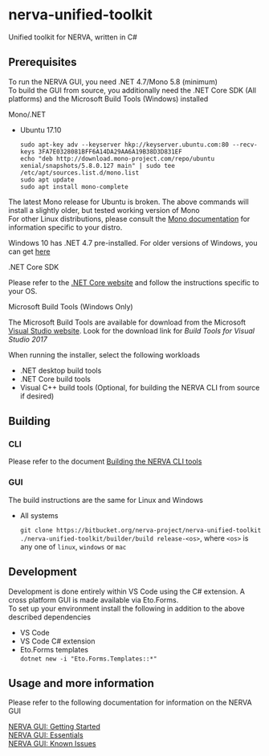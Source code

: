 # nerva-unified-toolkit

Unified toolkit for NERVA, written in C#

## Prerequisites

To run the NERVA GUI, you need .NET 4.7/Mono 5.8 (minimum)  
To build the GUI from source, you additionally need the .NET Core SDK (All platforms) and the Microsoft Build Tools (Windows) installed

Mono/.NET

- Ubuntu 17.10

    `sudo apt-key adv --keyserver hkp://keyserver.ubuntu.com:80 --recv-keys 3FA7E0328081BFF6A14DA29AA6A19B38D3D831EF`  
    `echo "deb http://download.mono-project.com/repo/ubuntu xenial/snapshots/5.8.0.127 main" | sudo tee /etc/apt/sources.list.d/mono.list`  
    `sudo apt update`  
    `sudo apt install mono-complete`

The latest Mono release for Ubuntu is broken. The above commands will install a slightly older, but tested working version of Mono  
For other Linux distributions, please consult the [Mono documentation](https://www.mono-project.com/download/stable/#download-lin) for information specific to your distro.

Windows 10 has .NET 4.7 pre-installed. For older versions of Windows, you can get [here](https://www.microsoft.com/net/download/dotnet-framework-runtime)

.NET Core SDK

Please refer to the [.NET Core website](https://www.microsoft.com/net) and follow the instructions specific to your OS.

Microsoft Build Tools (Windows Only)

The Microsoft Build Tools are available for download from the Microsoft [Visual Studio website](https://visualstudio.microsoft.com/downloads/). Look for the download link for *Build Tools for Visual Studio 2017*

When running the installer, select the following workloads

- .NET desktop build tools 
- .NET Core build tools
- Visual C++ build tools (Optional, for building the NERVA CLI from source if desired)

## Building

### CLI

Please refer to the document [Building the NERVA CLI tools](https://bitbucket.org/snippets/nerva-project/kejLB4)

### GUI

The build instructions are the same for Linux and Windows

- All systems
    
    `git clone https://bitbucket.org/nerva-project/nerva-unified-toolkit`  
    `./nerva-unified-toolkit/builder/build release-<os>`, where `<os>` is any one of `linux`, `windows` or `mac`  

## Development

Development is done entirely within VS Code using the C# extension. A cross platform GUI is made available via Eto.Forms.  
To set up your environment install the following in addition to the above described dependencies

- VS Code
- VS Code C# extension
- Eto.Forms templates  
`dotnet new -i "Eto.Forms.Templates::*"`

## Usage and more information

Please refer to the following documentation for information on the NERVA GUI

[NERVA GUI: Getting Started](https://bitbucket.org/snippets/nerva-project/7edAp6)  
[NERVA GUI: Essentials](https://bitbucket.org/snippets/nerva-project/yedn4X)  
[NERVA GUI: Known Issues](https://bitbucket.org/snippets/nerva-project/keGne4)

